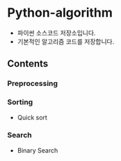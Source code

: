# Python-algorithm
* 파이썬 소스코드 저장소입니다.
* 기본적인 알고리즘 코드를 저장합니다.
## Contents

### Preprocessing
### Sorting
* Quick sort
### Search
* Binary Search
